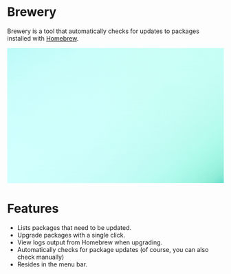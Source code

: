 # Brewery

Brewery is a tool that automatically checks for updates to packages installed with [Homebrew](https://brew.sh/).

![demo](screenshots/demo.gif)

# Features

- Lists packages that need to be updated.
- Upgrade packages with a single click.
- View logs output from Homebrew when upgrading.
- Automatically checks for package updates (of course, you can also check manually)
- Resides in the menu bar.
